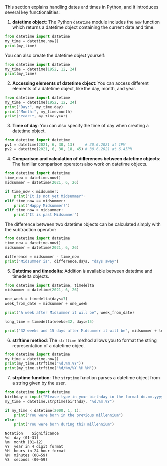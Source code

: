 This section explains handling dates and times in Python, and it introduces several key functionalities:

1. **datetime object**: The Python `datetime` module includes the `now` function which returns a datetime object containing the current date and time.

```python
from datetime import datetime
my_time = datetime.now()
print(my_time)
```
You can also create the datetime object yourself:

```python
from datetime import datetime
my_time = datetime(1952, 12, 24)
print(my_time)
```

2. **Accessing elements of datetime object**: You can access different elements of a datetime object, like the day, month, and year.

```python
from datetime import datetime
my_time = datetime(1952, 12, 24)
print("Day:", my_time.day)
print("Month:", my_time.month)
print("Year:", my_time.year)
```

3. **Time of day**: You can also specify the time of day when creating a datetime object. 

```python
from datetime import datetime
pv1 = datetime(2021, 6, 30, 13)     # 30.6.2021 at 1PM
pv2 = datetime(2021, 6, 30, 18, 45) # 30.6.2021 at 6.45PM
```

4. **Comparison and calculation of differences between datetime objects**: The familiar comparison operators also work on datetime objects.

```python
from datetime import datetime
time_now = datetime.now()
midsummer = datetime(2021, 6, 26)

if time_now < midsummer:
    print("It is not yet Midsummer")
elif time_now == midsummer:
    print("Happy Midsummer!")
elif time_now > midsummer:
    print("It is past Midsummer")
```
The difference between two datetime objects can be calculated simply with the subtraction operator:

```python
from datetime import datetime
time_now = datetime.now()
midsummer = datetime(2021, 6, 26)

difference = midsummer - time_now
print("Midsummer is", difference.days, "days away")
```

5. **Datetime and timedelta**: Addition is available between datetime and timedelta objects. 

```python
from datetime import datetime, timedelta
midsummer = datetime(2021, 6, 26)

one_week = timedelta(days=7)
week_from_date = midsummer + one_week

print("A week after Midsummer it will be", week_from_date)

long_time = timedelta(weeks=32, days=15)

print("32 weeks and 15 days after Midsummer it will be", midsummer + long_time)
```

6. **strftime method**: The `strftime` method allows you to format the string representation of a datetime object. 

```python
from datetime import datetime
my_time = datetime.now()
print(my_time.strftime("%d.%m.%Y"))
print(my_time.strftime("%d/%m/%Y %H:%M"))
```

7. **strptime function**: The `strptime` function parses a datetime object from a string given by the user. 

```python
from datetime import datetime
birthday = input("Please type in your birthday in the format dd.mm.yyyy: ")
my_time = datetime.strptime(birthday, "%d.%m.%Y")

if my_time < datetime(2000, 1, 1):
    print("You were born in the previous millennium")
else:
    print("You were born during this millennium")
```

```
Notation	Significance
%d	day (01–31)
%m	month (01–12)
%Y	year in 4 digit format
%H	hours in 24 hour format
%M	minutes (00–59)
%S	seconds (00–59)
```